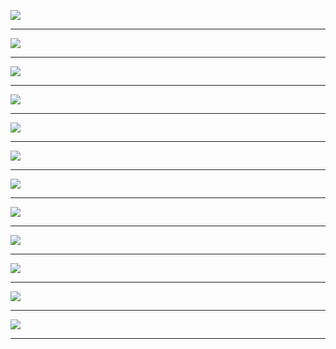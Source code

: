 ![](assets/648_428148.svg)

<!--
Before we dive into Kubernetes, let's take the time to explore how the infrastructure has evolved.

#docker-title

-->

---
![](assets/648_428146.svg)

<!--
1/5
In the past few years. the industry has experienced a shift towards developing ...

#docker-monolith-1

-->

---
![](assets/648_428143.svg)

<!--
2/5
... smaller and more focused applications.

#docker-monolith-2

-->

---
![](assets/648_428139.svg)

<!--
3/5
It comes as no surprise that more and more companies are breaking down their apps into a set of decoupled and independent components.

#docker-monolith-3

-->

---
![](assets/648_428130.svg)

<!--
5/5
As an example you might refactor a single app into 4 components:
- a single sign-on service
- a backend API
- a front-end
- and a worker that consume messages from a queue.

#docker-monolith-4

-->

---
![](assets/648_428124.svg)

<!--
Apps that are smaller in scope are:
1. Quicker to deploy — because you create and release them in smaller chunks.

#docker-microservice-advantage-1

-->

---
![](assets/648_428118.svg)

<!--
2. Easier to iterate on — since adding features happens independently.

#docker-microservice-advantage-2

-->

---
![](assets/648_428112.svg)

<!--
3. Resilient — the overall service can still function despite one of the apps not being available.

#docker-microservice-advantage-3

-->

---
![](assets/648_428015.svg)

<!--
1/4
Smaller services are excellent from a product and development perspective.
But how does that cultural shift impact the infrastructure?
Developing services out of smaller components introduces a different challenge.

#docker-microservice-parts-1

-->

---
![](assets/648_427889.svg)

<!--
2/4
Imagine being tasked with migrating a single app into a collection of component...

#docker-microservice-parts-2

-->

---
![](assets/648_427771.svg)

<!--
3/4
When, for every application, you can refactor the same in a collection of four components, you have three more apps to develop, package and release.

#docker-microservice-parts-3

-->

---
![](assets/648_427234.svg)

<!--
4/4
If you want to fully isolate the apps, you need 4x the virtual machines you started with.
But virtual machines have trade-offs.

#docker-microservice-parts-4

-->

---
